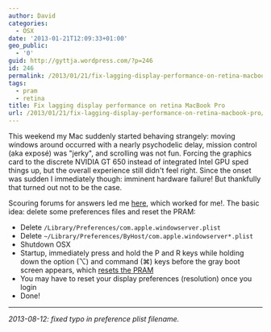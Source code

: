 ```yaml
---
author: David
categories:
  - OSX
date: '2013-01-21T12:09:33+01:00'
geo_public:
  - '0'
guid: http://gyttja.wordpress.com/?p=246
id: 246
permalink: /2013/01/21/fix-lagging-display-performance-on-retina-macbook-pro/
tags:
  - pram
  - retina
title: Fix lagging display performance on retina MacBook Pro
url: /2013/01/21/fix-lagging-display-performance-on-retina-macbook-pro/
---
```



This weekend my Mac suddenly started behaving strangely: moving windows around occurred with a nearly psychodelic delay, mission control (aka exposé) was "jerky", and scrolling was not fun. Forcing the graphics card to the discrete NVIDIA GT 650 instead of integrated Intel GPU sped things up, but the overall experience still didn't feel right. Since the onset was sudden I immediately though: imminent hardware failure! But thankfully that turned out not to be the case.

<!--more-->

Scouring forums for answers led me [here](https://discussions.apple.com/message/19897549#19897549%2319897549), which worked for me!. The basic idea: delete some preferences files and reset the PRAM:

* Delete `/Library/Preferences/com.apple.windowserver.plist`
* Delete `~/Library/Preferences/ByHost/com.apple.windowserver*.plist`
* Shutdown OSX
* Startup, immediately press and hold the P and R keys while holding down the option (⌥) and command (⌘) keys before the gray boot screen appears, which [resets the PRAM](http://support.apple.com/kb/HT1379)
* You may have to reset your display preferences (resolution) once you login
* Done!

---

_2013-08-12: fixed typo in preference plist filename._
